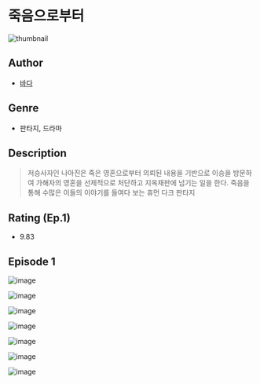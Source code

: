 # 죽음으로부터
![thumbnail](https://image-comic.pstatic.net/user_contents_data/challenge_comic/2023/05/25/305512/upload_3919320484980876083_480x623.jpeg)

## Author
- [바다](https://comic.naver.com/artistTitle?id=305512)

## Genre
- 판타지, 드라마

## Description
> 저승사자인 나아진은 죽은 영혼으로부터 의뢰된 내용을 기반으로 이승을 방문하여 가해자의 영혼을 선제적으로 처단하고 지옥재판에 넘기는 일을 한다. 죽음을 통해 수많은 이들의 이야기를 들여다 보는 휴먼 다크 판타지


## Rating (Ep.1)
- 9.83

## Episode 1
![image](https://image-comic.pstatic.net/user_contents_data/challenge_comic/2023/05/25/305512/upload_3689682164367057506.jpeg)

![image](https://image-comic.pstatic.net/user_contents_data/challenge_comic/2023/05/25/305512/upload_7221910363736191544.jpeg)

![image](https://image-comic.pstatic.net/user_contents_data/challenge_comic/2023/05/25/305512/upload_3472614401229599076.jpeg)

![image](https://image-comic.pstatic.net/user_contents_data/challenge_comic/2023/05/25/305512/upload_4050482512008733747.jpeg)

![image](https://image-comic.pstatic.net/user_contents_data/challenge_comic/2023/05/25/305512/upload_3906647716577620274.jpeg)

![image](https://image-comic.pstatic.net/user_contents_data/challenge_comic/2023/05/25/305512/upload_3544445293961820469.jpeg)

![image](https://image-comic.pstatic.net/user_contents_data/challenge_comic/2023/05/25/305512/upload_7149801091883020340.jpeg)
